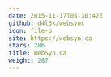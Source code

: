 ```yaml
---
date: 2015-11-17T05:30:42Z
github: d4l3k/websync
icon: file-o
site: https://websyn.ca
stars: 286
title: WebSyn.ca
weight: 287
---
```

